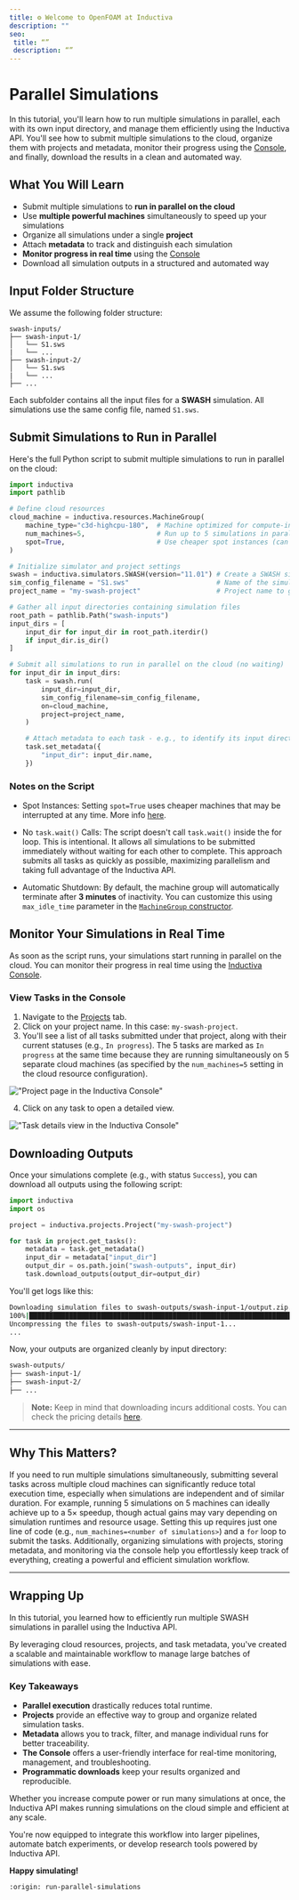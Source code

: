 ```yaml
---
title: ⚙️ Welcome to OpenFOAM at Inductiva
description: ""
seo:
 title: “”
 description: “”
---
```


# Parallel Simulations

In this tutorial, you'll learn how to run multiple simulations in parallel, each with
its own input directory, and manage them efficiently using the Inductiva API.
You'll see how to submit multiple simulations to the cloud, organize them
with projects and metadata, monitor their progress using the
[Console](https://console.inductiva.ai/dashboard), and finally, download the results in a
clean and automated way.

## What You Will Learn

- Submit multiple simulations to **run in parallel on the cloud**
- Use **multiple powerful machines** simultaneously to speed up your simulations
- Organize all simulations under a single **project**
- Attach **metadata** to track and distinguish each simulation
- **Monitor progress in real time** using the [Console](https://console.inductiva.ai/dashboard)
- Download all simulation outputs in a structured and automated way

## Input Folder Structure

We assume the following folder structure:

```
swash-inputs/
├── swash-input-1/
│   └── S1.sws
|   └── ...
├── swash-input-2/
│   └── S1.sws
|   └── ...
├── ...
```

Each subfolder contains all the input files for a **SWASH** simulation.
All simulations use the same config file, named `S1.sws`.

## Submit Simulations to Run in Parallel

Here's the full Python script to submit multiple simulations to run in parallel on the cloud:

```python
import inductiva
import pathlib

# Define cloud resources
cloud_machine = inductiva.resources.MachineGroup(
    machine_type="c3d-highcpu-180",  # Machine optimized for compute-intensive tasks
    num_machines=5,                  # Run up to 5 simulations in parallel on the cloud
    spot=True,                       # Use cheaper spot instances (can be interrupted)
)

# Initialize simulator and project settings
swash = inductiva.simulators.SWASH(version="11.01") # Create a SWASH simulator instance
sim_config_filename = "S1.sws"                      # Name of the simulation config file
project_name = "my-swash-project"                   # Project name to group all submitted tasks

# Gather all input directories containing simulation files
root_path = pathlib.Path("swash-inputs")
input_dirs = [
    input_dir for input_dir in root_path.iterdir()
    if input_dir.is_dir()
]

# Submit all simulations to run in parallel on the cloud (no waiting)
for input_dir in input_dirs:
    task = swash.run(
        input_dir=input_dir,
        sim_config_filename=sim_config_filename,
        on=cloud_machine,
        project=project_name,
    )

    # Attach metadata to each task - e.g., to identify its input directory later
    task.set_metadata({
        "input_dir": input_dir.name,
    })
```

### Notes on the Script

- Spot Instances: Setting `spot=True` uses cheaper machines that may be interrupted at any time.
More info [here](../../how-it-works/machines/spot-machines.md).

- No `task.wait()` Calls: The script doesn't call `task.wait()` inside the for loop. This is intentional.
It allows all simulations to be submitted immediately without waiting for each other to complete.
This approach submits all tasks as quickly as possible, maximizing parallelism and taking full advantage
of the Inductiva API.

- Automatic Shutdown: By default, the machine group will automatically terminate after **3 minutes** of inactivity.
You can customize this using `max_idle_time` parameter in the [`MachineGroup` constructor](https://inductiva.ai/guides/how-it-works/machines/computational_resources/machinegroup_class).

## Monitor Your Simulations in Real Time

As soon as the script runs, your simulations start running in parallel on the cloud.
You can monitor their progress in real time using the [Inductiva Console](https://console.inductiva.ai/dashboard).

### View Tasks in the Console

1. Navigate to the [Projects](https://console.inductiva.ai/projects/projects) tab.
2. Click on your project name. In this case: `my-swash-project`.
3. You'll see a list of all tasks submitted under that project, along with their current statuses (e.g., `In progress`). 
The 5 tasks are marked as `In progress` at the same time because they are running simultaneously on 5 separate cloud machines
(as specified by the `num_machines=5` setting in the cloud resource configuration).

!["Project page in the Inductiva Console"](./_static/console-project.png)

4. Click on any task to open a detailed view.

!["Task details view in the Inductiva Console"](./_static/console-task.png)

## Downloading Outputs

Once your simulations complete (e.g., with status `Success`), you can download all outputs using the following script:

```python
import inductiva
import os

project = inductiva.projects.Project("my-swash-project")

for task in project.get_tasks():
    metadata = task.get_metadata()
    input_dir = metadata["input_dir"]
    output_dir = os.path.join("swash-outputs", input_dir)
    task.download_outputs(output_dir=output_dir)
```

You'll get logs like this:

```bash
Downloading simulation files to swash-outputs/swash-input-1/output.zip...
100%|███████████████████████████████████████████████████████████████████████████| 57.3M/57.3M [00:00<00:00, 73.6MB/s]
Uncompressing the files to swash-outputs/swash-input-1...
...
```

Now, your outputs are organized cleanly by input directory:

```bash
swash-outputs/
├── swash-input-1/
├── swash-input-2/
├── ...
```

> **Note:** Keep in mind that downloading incurs additional costs. You can check the pricing details [here](../../how-it-works/basics/how-much-does-it-cost.md).

---

## Why This Matters?

If you need to run multiple simulations simultaneously, submitting several tasks across multiple cloud machines can significantly reduce
total execution time, especially when simulations are independent and of similar duration. For example, running 5 simulations on 5 machines
can ideally achieve up to a 5× speedup, though actual gains may vary depending on simulation runtimes and resource usage. Setting this up
requires just one line of code (e.g., `num_machines=<number of simulations>`) and a `for` loop to submit the tasks. Additionally, organizing
simulations with projects, storing metadata, and monitoring via the console help you effortlessly keep track of everything, creating a
powerful and efficient simulation workflow.

---

## Wrapping Up

In this tutorial, you learned how to efficiently run multiple SWASH simulations in parallel using the Inductiva API.

By leveraging cloud resources, projects, and task metadata, you've created a scalable and maintainable workflow to manage large batches of simulations with ease.

### Key Takeaways

- **Parallel execution** drastically reduces total runtime.
- **Projects** provide an effective way to group and organize related simulation tasks.
- **Metadata** allows you to track, filter, and manage individual runs for better traceability.
- **The Console** offers a user-friendly interface for real-time monitoring, management, and troubleshooting.
- **Programmatic downloads** keep your results organized and reproducible.

Whether you increase compute power or run many simulations at once, the Inductiva API makes running simulations on the cloud simple and efficient at any scale.

You're now equipped to integrate this workflow into larger pipelines, automate batch experiments, or develop research tools powered by Inductiva API.

**Happy simulating!**

```{banner_small}
:origin: run-parallel-simulations
```